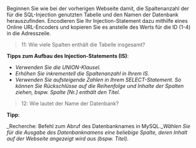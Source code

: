Beginnen Sie wie bei der vorherigen Webseite damit, die Spaltenanzahl der für die SQL-Injection genutzten Tabelle und den Namen der Datenbank herauszufinden.
Encodieren Sie Ihr Injection-Statement dazu mithilfe eines Online URL-Encoders und kopieren Sie es anstelle des Werts für die ID (1-4) in die Adresszeile.

>11: Wie viele Spalten enthält die Tabelle insgesamt?

**Tipps zum Aufbau des Injection-Statements (IS)**:
- _Verwenden Sie die UNION-Klausel._
- _Erhöhen Sie inkrementell die Spaltenanzahl in Ihrem IS._
- _Verwenden Sie aufsteigende Zahlen in Ihrem SELECT-Statement. So können Sie Rückschlüsse auf die Reihenfolge und Inhalte der Spalten ziehen, bspw. Spalte \[Nr.\] enthält den Titel._


>12: Wie lautet der Name der Datenbank?

**Tipp**:

_Recherche: Befehl zum Abruf des Datenbanknames in MySQL.__Wählen Sie für die Ausgabe des Datenbanknamens eine beliebige Spalte, deren Inhalt auf der Webseite angezeigt wird aus (bspw. Titel)._